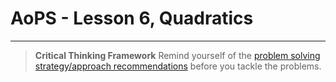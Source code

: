 # AoPS - Lesson 6, Quadratics

---

>**Critical Thinking Framework**
> Remind yourself of the [problem solving strategy/approach recommendations](../../../critical-thinking/toolbox/advice.md) before you tackle the problems.

